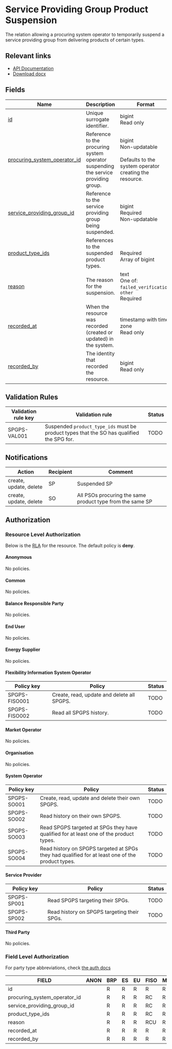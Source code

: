 # Service Providing Group Product Suspension

The relation allowing a procuring system operator to temporarily suspend a
service providing group from delivering products of certain types.

## Relevant links

* [API Documentation](../api/v0/index.html#/operations/list_service_providing_group_product_suspension)
* [Download docx](../download/service_providing_group_product_suspension.docx)

## Fields

| Name                                                                                                                     | Description                                                                        | Format                                                                                   | Reference                                                         |
|--------------------------------------------------------------------------------------------------------------------------|------------------------------------------------------------------------------------|------------------------------------------------------------------------------------------|-------------------------------------------------------------------|
| <a name="field-id" href="#field-id">id</a>                                                                               | Unique surrogate identifier.                                                       | bigint<br/>Read only                                                                     |                                                                   |
| <a name="field-procuring_system_operator_id" href="#field-procuring_system_operator_id">procuring_system_operator_id</a> | Reference to the procuring system operator suspending the service providing group. | bigint<br/>Non-updatable<br/><br/>Defaults to the system operator creating the resource. | [party.id](party.md#field-id)                                     |
| <a name="field-service_providing_group_id" href="#field-service_providing_group_id">service_providing_group_id</a>       | Reference to the service providing group being suspended.                          | bigint<br/>Required<br/>Non-updatable                                                    | [service_providing_group.id](service_providing_group.md#field-id) |
| <a name="field-product_type_ids" href="#field-product_type_ids">product_type_ids</a>                                     | References to the suspended product types.                                         | <br/>Required<br/>Array of bigint                                                        | [product_type.id](product_type.md#field-id)                       |
| <a name="field-reason" href="#field-reason">reason</a>                                                                   | The reason for the suspension.                                                     | text<br/>One of: `failed_verification`, `other`<br/>Required                             |                                                                   |
| <a name="field-recorded_at" href="#field-recorded_at">recorded_at</a>                                                    | When the resource was recorded (created or updated) in the system.                 | timestamp with time zone<br/>Read only                                                   |                                                                   |
| <a name="field-recorded_by" href="#field-recorded_by">recorded_by</a>                                                    | The identity that recorded the resource.                                           | bigint<br/>Read only                                                                     |                                                                   |

## Validation Rules

| Validation rule key | Validation rule                                                                           | Status |
|---------------------|-------------------------------------------------------------------------------------------|--------|
| SPGPS-VAL001        | Suspended `product_type_ids` must be product types that the SO has qualified the SPG for. | TODO   |

## Notifications

| Action                 | Recipient | Comment                                                   |
|------------------------|-----------|-----------------------------------------------------------|
| create, update, delete | SP        | Suspended SP                                              |
| create, update, delete | SO        | All PSOs procuring the same product type from the same SP |

## Authorization

### Resource Level Authorization

Below is the [RLA](../technical/auth.md#resource-level-authorization-rla) for the
resource. The default policy is **deny**.

#### Anonymous

No policies.

#### Common

No policies.

#### Balance Responsible Party

No policies.

#### End User

No policies.

#### Energy Supplier

No policies.

#### Flexibility Information System Operator

| Policy key    | Policy                                     | Status |
|---------------|--------------------------------------------|--------|
| SPGPS-FISO001 | Create, read, update and delete all SPGPS. | TODO   |
| SPGPS-FISO002 | Read all SPGPS history.                    | TODO   |

#### Market Operator

No policies.

#### Organisation

No policies.

#### System Operator

| Policy key  | Policy                                                                                           | Status |
|-------------|--------------------------------------------------------------------------------------------------|--------|
| SPGPS-SO001 | Create, read, update and delete their own SPGPS.                                                 | TODO   |
| SPGPS-SO002 | Read history on their own SPGPS.                                                                 | TODO   |
| SPGPS-SO003 | Read SPGPS targeted at SPGs they have qualified for at least one of the product types.           | TODO   |
| SPGPS-SO004 | Read history on SPGPS targeted at SPGs they had qualified for at least one of the product types. | TODO   |

#### Service Provider

| Policy key  | Policy                                      | Status |
|-------------|---------------------------------------------|--------|
| SPGPS-SP001 | Read SPGPS targeting their SPGs.            | TODO   |
| SPGPS-SP002 | Read history on SPGPS targeting their SPGs. | TODO   |

#### Third Party

No policies.

### Field Level Authorization

For party type abbreviations, check [the auth docs](../technical/auth.md#party-market-actors)

| FIELD                        | ANON | BRP | ES | EU | FISO | MO | SO  | SP | TP | ORG |
|------------------------------|------|-----|----|----|------|----|-----|----|----|-----|
| id                           |      | R   | R  | R  | R    | R  | R   | R  | R  |     |
| procuring_system_operator_id |      | R   | R  | R  | RC   | R  | RC  | R  | R  |     |
| service_providing_group_id   |      | R   | R  | R  | RC   | R  | RC  | R  | R  |     |
| product_type_ids             |      | R   | R  | R  | RC   | R  | RC  | R  | R  |     |
| reason                       |      | R   | R  | R  | RCU  | R  | RCU | R  | R  |     |
| recorded_at                  |      | R   | R  | R  | R    | R  | R   | R  | R  |     |
| recorded_by                  |      | R   | R  | R  | R    | R  | R   | R  | R  |     |

